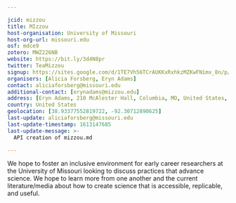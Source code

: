 ```yaml
---

jcid: mizzou
title: MIzzou
host-organisation: University of Missouri
host-org-url: missouri.edu
osf: mdce9
zotero: MWZ226NB
website: https://bit.ly/3d4N8pr
twitter: TeaMizzou
signup: https://sites.google.com/d/1TE7Vh56TCrAUKKxRxhkzMZKwFNimx_8n/p/15oLlvKos5ZSHVWkWebnjL4ZkFiJw_uJv/edit
organisers: [Alicia Forsberg, Eryn Adams]
contact: aliciaforsberg@missouri.edu
additional-contact: [erynadams@mizzou.edu]
address: [Eryn Adams, 210 McAlester Hall, Columbia, MO, United States, 65211]
country: United States
geolocation: [38.93377552819722, -92.30712890625]
last-update: aliciaforsberg@missouri.edu
last-update-timestamp: 1613147685
last-update-message: >-
  API creation of mizzou.md

---
```


We hope to foster an inclusive environment for early career researchers at the University of Missouri looking to discuss practices that advance science. We hope to learn more from one another and the current literature/media about how to create science that is accessible, replicable, and useful.
